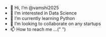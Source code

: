- 👋 Hi, I’m @vamshi2025
- 👀 I’m interested in Data Science
- 🌱 I’m currently learning Python
- 💞️ I’m looking to collaborate on any startups
- 📫 How to reach me ...(" ")

<!---
vamshi2025/vamshi2025 is a ✨ special ✨ repository because its `README.md` (this file) appears on your GitHub profile.
You can click the Preview link to take a look at your changes.
--->
